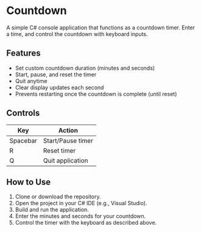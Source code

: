 # Countdown

A simple C# console application that functions as a countdown timer. Enter a time, and control the countdown with keyboard inputs.

## Features

- Set custom countdown duration (minutes and seconds)
- Start, pause, and reset the timer
- Quit anytime
- Clear display updates each second
- Prevents restarting once the countdown is complete (until reset)

## Controls

| Key        | Action           |
|------------|------------------|
| Spacebar   | Start/Pause timer |
| R          | Reset timer       |
| Q          | Quit application  |

## How to Use

1. Clone or download the repository.
2. Open the project in your C# IDE (e.g., Visual Studio).
3. Build and run the application.
4. Enter the minutes and seconds for your countdown.
5. Control the timer with the keyboard as described above.
